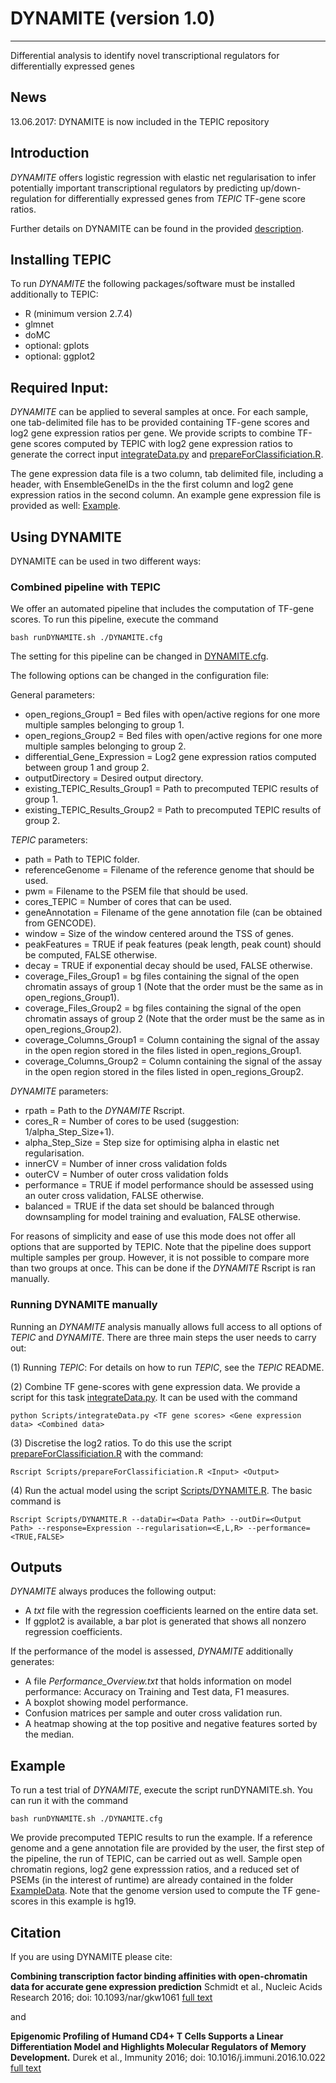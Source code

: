 # DYNAMITE (version 1.0)
-------
Differential analysis to identify novel transcriptional regulators for differentially expressed genes

## News
13.06.2017: DYNAMITE is now included in the TEPIC repository

## Introduction
*DYNAMITE* offers logistic regression with elastic net regularisation to infer
potentially important transcriptional regulators by predicting up/down-regulation for differentially expressed genes from *TEPIC* TF-gene score ratios. 

Further details on DYNAMITE can be found in the provided [description](/docs/Description.pdf).

## Installing TEPIC
To run *DYNAMITE* the following packages/software must be installed additionally to TEPIC:
* R (minimum version 2.7.4)
* glmnet
* doMC
* optional: gplots
* optional: ggplot2

## Required Input:
*DYNAMITE* can be applied to several samples at once. For each sample, one tab-delimited file has to be provided
containing TF-gene scores and log2 gene expression ratios per gene. We provide  scripts to combine TF-gene scores computed
by TEPIC with log2 gene expression ratios to generate the correct input [integrateData.py](Scripts/integrateData.py) and [prepareForClassificiation.R](Scripts/prepareForClassificiation.R).

The gene expression data file is a two column, tab delimited file, including a header, with EnsembleGeneIDs in the the first column and
log2 gene expression ratios in the second column. An example gene expression file is provided as well: 
[Example](ExampleData/TN_vs_TEM0_000001.txt).

## Using DYNAMITE
DYNAMITE can be used in two different ways:

### Combined pipeline with TEPIC
We offer an automated pipeline that includes the computation of TF-gene scores. To run this pipeline, execute the command

    bash runDYNAMITE.sh ./DYNAMITE.cfg

The setting for this pipeline can be changed in [DYNAMITE.cfg](DYNAMITE.cfg).

The following options can be changed in the configuration file:

General parameters:
* open_regions_Group1 = Bed files with open/active regions for one more multiple samples belonging to group 1.
* open_regions_Group2 = Bed files with open/active regions for one more multiple samples belonging to group 2.
* differential_Gene_Expression = Log2 gene expression ratios computed between group 1 and group 2.
* outputDirectory = Desired output directory.
* existing_TEPIC_Results_Group1 = Path to precomputed TEPIC results of group 1.
* existing_TEPIC_Results_Group2 = Path to precomputed TEPIC results of group 2.

*TEPIC* parameters:
* path = Path to TEPIC folder.
* referenceGenome = Filename of the reference genome that should be used.
* pwm = Filename to the PSEM file that should be used.
* cores_TEPIC = Number of cores that can be used.
* geneAnnotation = Filename of the gene annotation file (can be obtained from GENCODE).
* window = Size of the window centered around the TSS of genes.
* peakFeatures = TRUE if peak features (peak length, peak count) should be computed, FALSE otherwise.
* decay = TRUE if exponential decay should be used, FALSE otherwise.
* coverage_Files_Group1 = bg files containing the signal of the open chromatin assays of group 1 (Note that the order must be the same as in open_regions_Group1).
* coverage_Files_Group2 = bg files containing the signal of the open chromatin assays of group 2 (Note that the order must be the same as in open_regions_Group2).
* coverage_Columns_Group1 = Column containing the signal of the assay in the open region stored in the files listed in open_regions_Group1.
* coverage_Columns_Group2 = Column containing the signal of the assay in the open region stored in the files listed in open_regions_Group2.

*DYNAMITE* parameters:
* rpath = Path to the *DYNAMITE* Rscript.
* cores_R = Number of cores to be used (suggestion: 1/alpha_Step_Size+1).
* alpha_Step_Size = Step size for optimising alpha in elastic net regularisation.
* innerCV = Number of inner cross validation folds
* outerCV = Number of outer cross validation folds
* performance = TRUE if model performance should be assessed using an outer cross validation, FALSE otherwise.
* balanced = TRUE if the data set should be balanced through downsampling for model training and evaluation, FALSE otherwise. 

For reasons of simplicity and ease of use this mode does not offer all options that are supported by TEPIC.
Note that the pipeline does support multiple samples per group. However, it is not possible to compare more than two groups at once. 
This can be done if the *DYNAMITE* Rscript is ran manually. 

### Running DYNAMITE manually
Running an *DYNAMITE* analysis manually allows full access to all options of *TEPIC* and *DYNAMITE*. 
There are three main steps the user needs to carry out:

(1) Running *TEPIC*: For details on how to run *TEPIC*, see the *TEPIC* README.

(2) Combine TF gene-scores with gene expression data. We provide a script for this task [integrateData.py](Scripts/integrateData.py).
It can be used with the command

	python Scripts/integrateData.py <TF gene scores> <Gene expression data> <Combined data>

(3) Discretise the log2 ratios. To do this use the script [prepareForClassificiation.R](Scripts/prepareForClassificiation.R) with the command:

	Rscript Scripts/prepareForClassificiation.R <Input> <Output>
	
(4) Run the actual model using the script [Scripts/DYNAMITE.R](Scripts/DYNAMITE.R). The basic command is

	Rscript Scripts/DYNAMITE.R --dataDir=<Data Path> --outDir=<Output Path> --response=Expression --regularisation=<E,L,R> --performance=<TRUE,FALSE>

## Outputs
*DYNAMITE* always produces the following output:
* A *txt* file with the regression coefficients learned on the entire data set.
* If ggplot2 is available, a bar plot is generated that shows all nonzero regression coefficients.

If the performance of the model is assessed, *DYNAMITE* additionally generates:
* A file *Performance_Overview.txt* that holds information on model performance: Accuracy on Training and Test data, F1 measures.
* A boxplot showing model performance.
* Confusion matrices per sample and outer cross validation run. 
* A heatmap showing at the top positive and negative features sorted by the median.

## Example
To run a test trial of *DYNAMITE*, execute the script runDYNAMITE.sh. You can run it with the command

	bash runDYNAMITE.sh ./DYNAMITE.cfg

We provide precomputed TEPIC results to run the example. If a reference genome and a gene annotation file are provided by the user,
the first step of the pipeline, the run of TEPIC, can be carried out as well. Sample open chromatin regions, log2 gene expresssion ratios, and a reduced set of PSEMs (in the interest of runtime)
are already contained in the folder [ExampleData](ExampleData). Note that the genome version used to compute the TF gene-scores in this example is hg19. 

## Citation
If you are using DYNAMITE please cite:

**Combining transcription factor binding affinities with open-chromatin data for accurate gene expression prediction**
Schmidt et al., Nucleic Acids Research 2016; doi: 10.1093/nar/gkw1061 [full text](http://nar.oxfordjournals.org/content/early/2016/11/29/nar.gkw1061.full)

and

**Epigenomic Profiling of Humand CD4+ T Cells Supports a Linear Differentiation Model and Highlights Molecular Regulators of Memory Development.**
Durek et al., Immunity 2016; doi: 10.1016/j.immuni.2016.10.022 [full text](http://www.sciencedirect.com/science/article/pii/S1074761316304332?via%3Dihub) 

